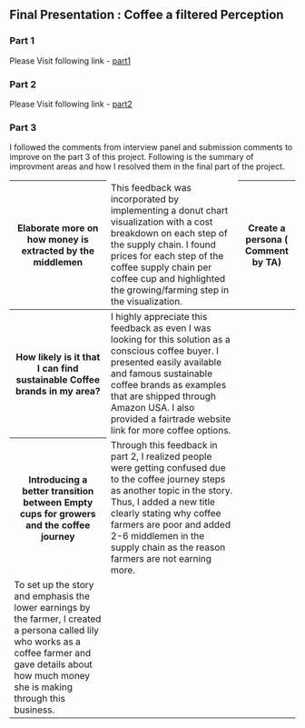 ## Final Presentation : Coffee a filtered Perception

### Part 1
Please Visit following link -
[part1](https://poojadilipchavan.github.io/portfolio/part1_finalproject)

### Part 2 
Please Visit following link -
[part2](https://poojadilipchavan.github.io/portfolio/part2_finalproject)

### Part 3

I followed the comments from interview panel and submission comments to improve on the part 3 of this project.
Following is the summary of improvment areas and how I resolved them in the final part of the project.

<table>
   <thead>
      <tr>
         <th> Elaborate more on how money is extracted by the middlemen  </th>
           <td>This feedback was incorporated by implementing a donut chart visualization with a cost breakdown on each step of the supply chain. I found prices for each step of the coffee supply chain per coffee cup and highlighted the growing/farming step in the visualization. </td>
        <th>  Create a persona ( Comment by TA) </th>
      </tr>
   </thead>
   <tbody>
      <tr>
          <th> How likely is it that I can find sustainable Coffee brands in my area? </th>
         <td>I highly appreciate this feedback as even I was looking for this solution as a conscious coffee buyer. I presented easily available and famous sustainable coffee brands as examples that are shipped through Amazon USA. I also provided a fairtrade website link for more coffee options.</td>
      </tr>  
      <tr>
      <th> Introducing a better transition between Empty cups for growers and the coffee journey </th>
      <td>Through this feedback in part 2, I realized people were getting confused due to the coffee journey steps as another topic in the story. Thus, I added a new title clearly stating why coffee farmers are poor and added 2-6 middlemen in the supply chain as the reason farmers are not earning more. </td>
      </tr>  
      <tr>  
         <td>To set up the story and emphasis the lower earnings by the farmer, I created a persona called lily who works as a coffee farmer and gave details about how much money she is making through this business.</td>
   </tbody>
</table>

